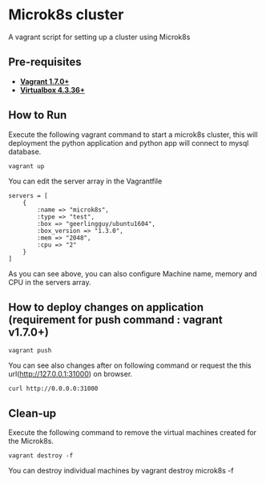 # Microk8s cluster
A vagrant script for setting up a cluster using Microk8s

## Pre-requisites

 * **[Vagrant 1.7.0+](https://www.vagrantup.com)**
 * **[Virtualbox 4.3.36+](https://www.virtualbox.org)**

## How to Run

Execute the following vagrant command to start a microk8s cluster, this will deployment the python application and python app will connect to mysql database.

```
vagrant up
```

You can edit the server array in the Vagrantfile

```
servers = [
    {
        :name => "microk8s",
        :type => "test",
        :box => "geerlingguy/ubuntu1604",
        :box_version => "1.3.0",
        :mem => "2048",
        :cpu => "2"
    }
]
```

As you can see above, you can also configure Machine name, memory and CPU in the servers array. 

## How to deploy changes on application (requirement for push command : vagrant v1.7.0+)


```
vagrant push
```

You can see also changes after on following command or request the this url(http://127.0.0.1:31000) on browser.

```
curl http://0.0.0.0:31000
```


## Clean-up

Execute the following command to remove the virtual machines created for the Microk8s.
```
vagrant destroy -f
```

You can destroy individual machines by vagrant destroy microk8s -f



